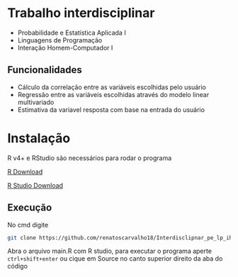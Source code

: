 # Trabalho interdisciplinar 
- Probabilidade e Estatística Aplicada I
- Linguagens de Programação
- Interação Homem-Computador I

## Funcionalidades

- Cálculo da correlação entre as variáveis escolhidas pelo usuário
- Regressão entre as variáveis escolhidas através do modelo linear multivariado
- Estimativa da variavel resposta com base na entrada do usuário

# Instalação

R v4+ e RStudio são necessários para rodar o programa

[R Download](https://cloud.r-project.org/)

[R Studio Download](https://www.rstudio.com/products/rstudio/download/)

## Execução

No cmd digite

```sh
git clone https://github.com/renatoscarvalho18/Interdisclipnar_pe_lp_ihc.git
```

Abra o arquivo main.R com R studio, para executar o programa aperte ```ctrl+shift+enter``` ou cique em Source no canto superior direito da aba do código
